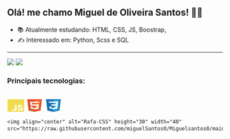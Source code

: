 ## Olá! me chamo Miguel de Oliveira Santos! 👋🙂

   
- 📚 Atualmente estudando: HTML, CSS, JS, Boostrap,   
- ✍ Interessado em: Python, Scss e SQL
<HR> 
 
 
   <div>
<img height="180em" src="https://github-readme-stats.vercel.app/api/top-langs/?username=miguelsantos0&layout=compact&langs_count=7&theme=ocean_dark"/>
      
<img height="180em" src="https://github-readme-stats.vercel.app/api?username=miguelsantos0&theme=ocean_dark&show_icons=true"/> 
      
</div>

      
### Principais tecnologias:
<div style="display: inline_block"><br>
  <img align="center" alt="Rafa-Js" height="30" width="40" src="https://raw.githubusercontent.com/devicons/devicon/master/icons/javascript/javascript-plain.svg">
  <img align="center" alt="Rafa-HTML" height="30" width="40" src="https://raw.githubusercontent.com/devicons/devicon/master/icons/html5/html5-original.svg">
  <img align="center" alt="Rafa-CSS" height="30" width="40" src="https://raw.githubusercontent.com/devicons/devicon/master/icons/css3/css3-original.svg">
   
    <img align="center" alt="Rafa-CSS" height="30" width="40" src="https://raw.githubusercontent.com/miguelSantos0/Miguelsantos0/main/download.png">
</div>
  


   

